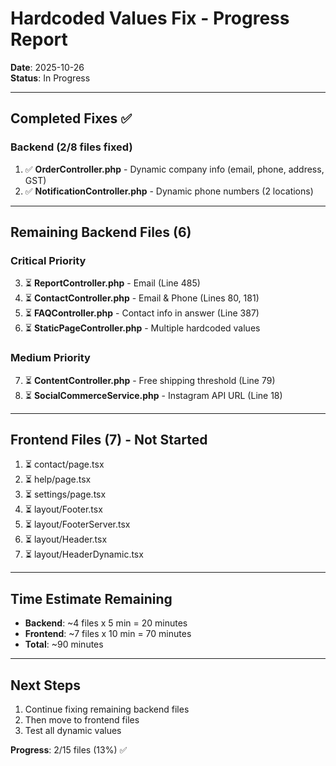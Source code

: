 # Hardcoded Values Fix - Progress Report

**Date**: 2025-10-26  
**Status**: In Progress

---

## Completed Fixes ✅

### Backend (2/8 files fixed)
1. ✅ **OrderController.php** - Dynamic company info (email, phone, address, GST)
2. ✅ **NotificationController.php** - Dynamic phone numbers (2 locations)

---

## Remaining Backend Files (6)

### Critical Priority
3. ⏳ **ReportController.php** - Email (Line 485)
4. ⏳ **ContactController.php** - Email & Phone (Lines 80, 181)
5. ⏳ **FAQController.php** - Contact info in answer (Line 387)
6. ⏳ **StaticPageController.php** - Multiple hardcoded values

### Medium Priority
7. ⏳ **ContentController.php** - Free shipping threshold (Line 79)
8. ⏳ **SocialCommerceService.php** - Instagram API URL (Line 18)

---

## Frontend Files (7) - Not Started

1. ⏳ contact/page.tsx
2. ⏳ help/page.tsx
3. ⏳ settings/page.tsx
4. ⏳ layout/Footer.tsx
5. ⏳ layout/FooterServer.tsx
6. ⏳ layout/Header.tsx
7. ⏳ layout/HeaderDynamic.tsx

---

## Time Estimate Remaining

- **Backend**: ~4 files x 5 min = 20 minutes
- **Frontend**: ~7 files x 10 min = 70 minutes
- **Total**: ~90 minutes

---

## Next Steps

1. Continue fixing remaining backend files
2. Then move to frontend files
3. Test all dynamic values

**Progress**: 2/15 files (13%) ✅
